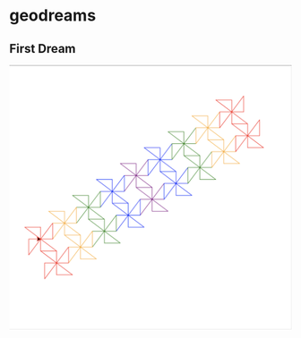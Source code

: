# geodreams

## First Dream 
![image](https://raw.githubusercontent.com/mewilson/geodreams/master/firstdream/images/firstdream1.png)
